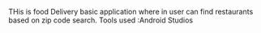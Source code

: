 THis is food Delivery basic application where in user can find restaurants based on zip code search.
Tools used :Android Studios
